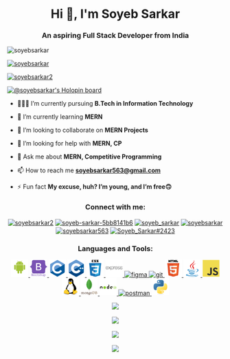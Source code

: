 <h1 align="center">Hi 👋, I'm Soyeb Sarkar</h1>
<h3 align="center">An aspiring Full Stack Developer from India</h3>

<p align="left"> <img src="https://komarev.com/ghpvc/?username=soyebsarkar&label=Profile%20views&color=0e75b6&style=flat" alt="soyebsarkar" /> </p>

<p align="left"> <a href="https://github.com/ryo-ma/github-profile-trophy"><img src="https://github-profile-trophy.vercel.app/?username=soyebsarkar" alt="soyebsarkar" /></a> </p>

<p align="left"> <a href="https://twitter.com/soyebsarkar2" target="blank"><img src="https://img.shields.io/twitter/follow/soyebsarkar2?logo=twitter&style=for-the-badge" alt="soyebsarkar2" /></a> </p>

[![@soyebsarkar's Holopin board](https://holopin.me/soyebsarkar)](https://holopin.io/@soyebsarkar)


- 👨🏻‍🎓 I’m currently pursuing **B.Tech in Information Technology**

- 🌱 I’m currently learning **MERN**

- 👯 I’m looking to collaborate on **MERN Projects**

- 🤝 I’m looking for help with **MERN, CP**

- 💬 Ask me about **MERN, Competitive Programming**

- 📫 How to reach me **soyebsarkar563@gmail.com**

- ⚡ Fun fact **My excuse, huh? I’m young, and I’m free🙃**

<h3 align="center">Connect with me:</h3>
<p align="center">
<a href="https://twitter.com/soyebsarkar2" target="blank"><img align="center" src="https://raw.githubusercontent.com/rahuldkjain/github-profile-readme-generator/master/src/images/icons/Social/twitter.svg" alt="soyebsarkar2" height="30" width="40" /></a>
<a href="https://linkedin.com/in/soyeb-sarkar-5bb8141b6" target="blank"><img align="center" src="https://raw.githubusercontent.com/rahuldkjain/github-profile-readme-generator/master/src/images/icons/Social/linked-in-alt.svg" alt="soyeb-sarkar-5bb8141b6" height="30" width="40" /></a>
<a href="https://www.codechef.com/users/soyeb_sarkar" target="blank"><img align="center" src="https://cdn.jsdelivr.net/npm/simple-icons@3.1.0/icons/codechef.svg" alt="soyeb_sarkar" height="30" width="40" /></a>
<a href="https://codeforces.com/profile/soyebsarkar" target="blank"><img align="center" src="https://raw.githubusercontent.com/rahuldkjain/github-profile-readme-generator/master/src/images/icons/Social/codeforces.svg" alt="soyebsarkar" height="30" width="40" /></a>
<a href="https://www.leetcode.com/soyebsarkar563" target="blank"><img align="center" src="https://raw.githubusercontent.com/rahuldkjain/github-profile-readme-generator/master/src/images/icons/Social/leet-code.svg" alt="soyebsarkar563" height="30" width="40" /></a>
<a href="https://discord.gg/Soyeb_Sarkar#2423" target="blank"><img align="center" src="https://raw.githubusercontent.com/rahuldkjain/github-profile-readme-generator/master/src/images/icons/Social/discord.svg" alt="Soyeb_Sarkar#2423" height="30" width="40" /></a>
</p>

<h3 align="center">Languages and Tools:</h3>
<p align="center"> <a href="https://developer.android.com" target="_blank" rel="noreferrer"> <img src="https://raw.githubusercontent.com/devicons/devicon/master/icons/android/android-original-wordmark.svg" alt="android" width="40" height="40"/> </a> <a href="https://getbootstrap.com" target="_blank" rel="noreferrer"> <img src="https://raw.githubusercontent.com/devicons/devicon/master/icons/bootstrap/bootstrap-plain-wordmark.svg" alt="bootstrap" width="40" height="40"/> </a> <a href="https://www.cprogramming.com/" target="_blank" rel="noreferrer"> <img src="https://raw.githubusercontent.com/devicons/devicon/master/icons/c/c-original.svg" alt="c" width="40" height="40"/> </a> <a href="https://www.w3schools.com/cpp/" target="_blank" rel="noreferrer"> <img src="https://raw.githubusercontent.com/devicons/devicon/master/icons/cplusplus/cplusplus-original.svg" alt="cplusplus" width="40" height="40"/> </a> <a href="https://www.w3schools.com/css/" target="_blank" rel="noreferrer"> <img src="https://raw.githubusercontent.com/devicons/devicon/master/icons/css3/css3-original-wordmark.svg" alt="css3" width="40" height="40"/> </a> <a href="https://expressjs.com" target="_blank" rel="noreferrer"> <img src="https://raw.githubusercontent.com/devicons/devicon/master/icons/express/express-original-wordmark.svg" alt="express" width="40" height="40"/> </a> <a href="https://www.figma.com/" target="_blank" rel="noreferrer"> <img src="https://www.vectorlogo.zone/logos/figma/figma-icon.svg" alt="figma" width="40" height="40"/> </a> <a href="https://git-scm.com/" target="_blank" rel="noreferrer"> <img src="https://www.vectorlogo.zone/logos/git-scm/git-scm-icon.svg" alt="git" width="40" height="40"/> </a> <a href="https://www.w3.org/html/" target="_blank" rel="noreferrer"> <img src="https://raw.githubusercontent.com/devicons/devicon/master/icons/html5/html5-original-wordmark.svg" alt="html5" width="40" height="40"/> </a> <a href="https://www.java.com" target="_blank" rel="noreferrer"> <img src="https://raw.githubusercontent.com/devicons/devicon/master/icons/java/java-original.svg" alt="java" width="40" height="40"/> </a> <a href="https://developer.mozilla.org/en-US/docs/Web/JavaScript" target="_blank" rel="noreferrer"> <img src="https://raw.githubusercontent.com/devicons/devicon/master/icons/javascript/javascript-original.svg" alt="javascript" width="40" height="40"/> </a> <a href="https://www.linux.org/" target="_blank" rel="noreferrer"> <img src="https://raw.githubusercontent.com/devicons/devicon/master/icons/linux/linux-original.svg" alt="linux" width="40" height="40"/> </a> <a href="https://www.mongodb.com/" target="_blank" rel="noreferrer"> <img src="https://raw.githubusercontent.com/devicons/devicon/master/icons/mongodb/mongodb-original-wordmark.svg" alt="mongodb" width="40" height="40"/> </a> <a href="https://nodejs.org" target="_blank" rel="noreferrer"> <img src="https://raw.githubusercontent.com/devicons/devicon/master/icons/nodejs/nodejs-original-wordmark.svg" alt="nodejs" width="40" height="40"/> </a> <a href="https://postman.com" target="_blank" rel="noreferrer"> <img src="https://www.vectorlogo.zone/logos/getpostman/getpostman-icon.svg" alt="postman" width="40" height="40"/> </a> <a href="https://www.python.org" target="_blank" rel="noreferrer"> <img src="https://raw.githubusercontent.com/devicons/devicon/master/icons/python/python-original.svg" alt="python" width="40" height="40"/> </a> </p>

<p align="center">
    <img src="https://github-readme-stats.vercel.app/api?username=SoyebSarkar&count_private=true&show_icons=true&theme=radical" />
</p>

<p align="center">
    <img src="https://github-readme-stats.vercel.app/api/top-langs/?username=SoyebSarkar&layout=compact&theme=react&count_private=false" />
</p>

<p align="center">
    <img src="https://github-readme-streak-stats.herokuapp.com?user=SoyebSarkar&theme=vision-friendly-dark" />
</p>

<p align="center">
  <img src="https://activity-graph.herokuapp.com/graph?username=SoyebSarkar&theme=monokai" />
</p>
